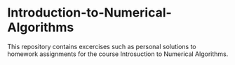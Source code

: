 # Introduction-to-Numerical-Algorithms
This repository contains excercises such as personal solutions to homework assignments for the course Introsuction to Numerical Algorithms. 
